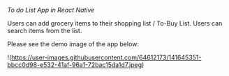 *To do List App in React Native*

Users can add grocery items to their shopping list / To-Buy List.
Users can search items from the list.

Please see the demo image of the app below:

!(https://user-images.githubusercontent.com/64612173/141645351-bbcc0d98-e532-41af-96a1-72bac15da1d7.jpeg)
